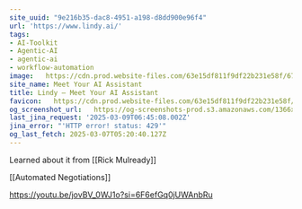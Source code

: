 ```yaml
---
site_uuid: "9e216b35-dac8-4951-a198-d8dd900e96f4"
url: 'https://www.lindy.ai/'
tags:
- AI-Toolkit
- Agentic-AI
- agentic-ai
- workflow-automation
image:   https://cdn.prod.website-files.com/63e15df811f9df22b231e58f/6724d4fc6feb5bd8e70f34c3_opengraph-title.jpg
site_name: Meet Your AI Assistant
title: Lindy — Meet Your AI Assistant
favicon:   https://cdn.prod.website-files.com/63e15df811f9df22b231e58f/6733c559fa6a679364b58973_32.png
og_screenshot_url:   https://og-screenshots-prod.s3.amazonaws.com/1366x768/80/false/6e25654b1985f2e452b7996c3ca9892821fccebfb6979eaffcb9d50a323f8e66.jpeg
last_jina_request: '2025-03-09T06:45:08.002Z'
jina_error: "'HTTP error! status: 429'"
og_last_fetch: 2025-03-07T05:20:40.127Z
---
```


Learned about it from [[Rick Mulready]]

[[Automated Negotiations]]


https://youtu.be/jovBV_0WJ1o?si=6F6efGq0jUWAnbRu
